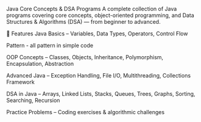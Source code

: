 Java Core Concepts & DSA Programs
A complete collection of Java programs covering core concepts, object-oriented programming, and Data Structures & Algorithms (DSA) — from beginner to advanced.

📌 Features
Java Basics – Variables, Data Types, Operators, Control Flow

Pattern - all pattern in simple code

OOP Concepts – Classes, Objects, Inheritance, Polymorphism, Encapsulation, Abstraction

Advanced Java – Exception Handling, File I/O, Multithreading, Collections Framework

DSA in Java – Arrays, Linked Lists, Stacks, Queues, Trees, Graphs, Sorting, Searching, Recursion

Practice Problems – Coding exercises & algorithmic challenges
